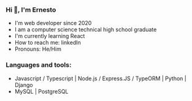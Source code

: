 ### Hi 👋, I'm Ernesto

- I'm web developer since 2020
- I am a computer science technical high school graduate
- I'm currently learning React
- How to reach me: linkedIn
- Pronouns: He/Him

### Languages and tools:

- Javascript / Typescript | Node.js / Express.JS / TypeORM | Python | Django
- MySQL | PostgreSQL
    

